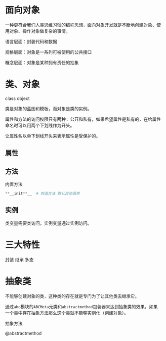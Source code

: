 # 面向对象

一种更符合我们人类思维习惯的编程思想，面向对象开发就是不断地创建对象、使用对象、操作对象做复杂的事情。

语言层面：封装代码和数据

规格层面：对象是一系列可被使用的公共接口

概念层面：对象是某种拥有责任的抽象

# 类、对象

class object

类是对象的蓝图和模板，而对象是类的实例。

属性和方法的访问权限只有两种：公开和私有，如果希望属性是私有的，在给属性命名时可以用两个下划线作为开头。

让属性名以单下划线开头来表示属性是受保护的。

## 属性

## 方法

内置方法

```python
**__init**__  # 构造方法 默认自动调用

```

## 实例

类变量需要类访问，实例变量通过实例访问。

# 三大特性

封装 继承 多态

# 抽象类

不能够创建对象的类，这种类的存在就是专门为了让其他类去继承它。

通过`abc`模块的`ABCMeta`元类和`abstractmethod`包装器来达到抽象类的效果，如果一个类中存在抽象方法那么这个类就不能够实例化（创建对象）。

抽象方法

@abstractmethod